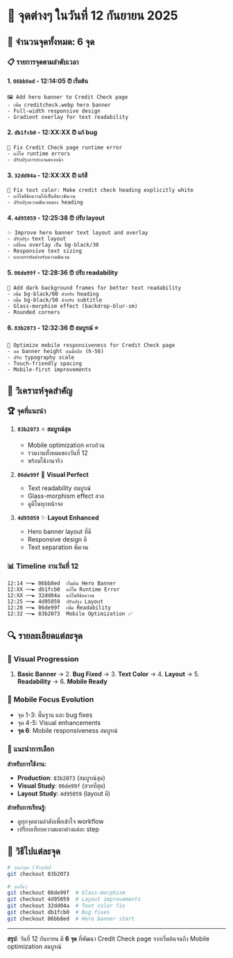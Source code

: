 # 📅 จุดต่างๆ ในวันที่ 12 กันยายน 2025

## 🔢 **จำนวนจุดทั้งหมด: 6 จุด**

### 📋 **รายการจุดตามลำดับเวลา**

#### 1. **`06bb8ed`** - 12:14:05 ⏰ **เริ่มต้น**

```
🖼️ Add hero banner to Credit Check page
- เพิ่ม creditcheck.webp hero banner
- Full-width responsive design
- Gradient overlay for text readability
```

#### 2. **`db1fcb0`** - 12:XX:XX ⏰ **แก้ bug**

```
🐛 Fix Credit Check page runtime error
- แก้ไข runtime errors
- ปรับปรุงการทำงานของหน้า
```

#### 3. **`32dd04a`** - 12:XX:XX ⏰ **แก้สี**

```
🎯 Fix text color: Make credit check heading explicitly white
- แก้ไขสีข้อความให้เป็นสีขาวชัดเจน
- ปรับปรุงความชัดเจนของ heading
```

#### 4. **`4d95059`** - 12:25:38 ⏰ **ปรับ layout**

```
✨ Improve hero banner text layout and overlay
- ปรับปรุง text layout
- เปลี่ยน overlay เป็น bg-black/30
- Responsive text sizing
- แยกบรรทัดสำหรับความชัดเจน
```

#### 5. **`06de99f`** - 12:28:36 ⏰ **ปรับ readability**

```
🎨 Add dark background frames for better text readability
- เพิ่ม bg-black/60 สำหรับ heading
- เพิ่ม bg-black/50 สำหรับ subtitle
- Glass-morphism effect (backdrop-blur-sm)
- Rounded corners
```

#### 6. **`83b2073`** - 12:32:36 ⏰ **สมบูรณ์** ⭐

```
📱 Optimize mobile responsiveness for Credit Check page
- ลด banner height บนมือถือ (h-56)
- ปรับ typography scale
- Touch-friendly spacing
- Mobile-first improvements
```

## 🎯 **วิเคราะห์จุดสำคัญ**

### 🏆 **จุดที่แนะนำ**

1. **`83b2073`** ⭐ **สมบูรณ์สุด**

   - Mobile optimization ครบถ้วน
   - รวมงานทั้งหมดของวันที่ 12
   - พร้อมใช้งานจริง

2. **`06de99f`** 🎨 **Visual Perfect**

   - Text readability สมบูรณ์
   - Glass-morphism effect สวย
   - ดูดีในทุกหน้าจอ

3. **`4d95059`** ✨ **Layout Enhanced**
   - Hero banner layout ที่ดี
   - Responsive design ดี
   - Text separation ชัดเจน

### 📊 **Timeline งานวันที่ 12**

```
12:14 ──► 06bb8ed  เริ่มต้น Hero Banner
12:XX ──► db1fcb0  แก้ไข Runtime Error
12:XX ──► 32dd04a  แก้ไขสีข้อความ
12:25 ──► 4d95059  ปรับปรุง Layout
12:28 ──► 06de99f  เพิ่ม Readability
12:32 ──► 83b2073  Mobile Optimization ✅
```

## 🔍 **รายละเอียดแต่ละจุด**

### 🎨 **Visual Progression**

1. **Basic Banner** → 2. **Bug Fixed** → 3. **Text Color** → 4. **Layout** → 5. **Readability** → 6. **Mobile Ready**

### 📱 **Mobile Focus Evolution**

- จุด 1-3: พื้นฐาน และ bug fixes
- จุด 4-5: Visual enhancements
- **จุด 6**: Mobile responsiveness สมบูรณ์

### 🎯 **แนะนำการเลือก**

**สำหรับการใช้งาน:**

- **Production**: `83b2073` (สมบูรณ์สุด)
- **Visual Study**: `06de99f` (สวยที่สุด)
- **Layout Study**: `4d95059` (layout ดี)

**สำหรับการเรียนรู้:**

- ดูทุกจุดตามลำดับเพื่อเข้าใจ workflow
- เปรียบเทียบความแตกต่างแต่ละ step

## 🚀 **วิธีไปแต่ละจุด**

```bash
# จุดล่าสุด (ปัจจุบัน)
git checkout 83b2073

# จุดอื่นๆ
git checkout 06de99f  # Glass-morphism
git checkout 4d95059  # Layout improvements
git checkout 32dd04a  # Text color fix
git checkout db1fcb0  # Bug fixes
git checkout 06bb8ed  # Hero banner start
```

---

**สรุป**: วันที่ 12 กันยายน มี **6 จุด** ที่พัฒนา Credit Check page จากเริ่มต้นจนถึง Mobile optimization สมบูรณ์
